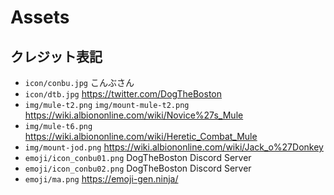 # Assets

## クレジット表記

- `icon/conbu.jpg` こんぶさん
- `icon/dtb.jpg` https://twitter.com/DogTheBoston
- `img/mule-t2.png` `img/mount-mule-t2.png` https://wiki.albiononline.com/wiki/Novice%27s_Mule
- `img/mule-t6.png` https://wiki.albiononline.com/wiki/Heretic_Combat_Mule
- `img/mount-jod.png` https://wiki.albiononline.com/wiki/Jack_o%27Donkey
- `emoji/icon_conbu01.png` DogTheBoston Discord Server
- `emoji/icon_conbu02.png` DogTheBoston Discord Server
- `emoji/ma.png` https://emoji-gen.ninja/
